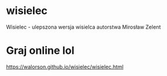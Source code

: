 # wisielec
Wisielec - ulepszona wersja wisielca autorstwa Mirosław Zelent

# Graj online lol
https://walorson.github.io/wisielec/wisielec.html

